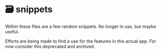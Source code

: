 # 🗃️ snippets

Within these files are a few random snippets. No longer in use, but maybe
useful.

Efforts are being made to find a use for the features in this actual app. For
now consider this deprecated and archived.
